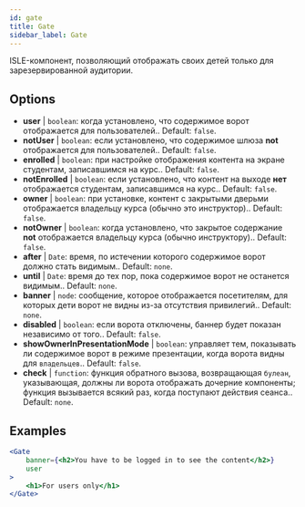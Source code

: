 ```yaml
---
id: gate 
title: Gate
sidebar_label: Gate
---
```


ISLE-компонент, позволяющий отображать своих детей только для зарезервированной аудитории.

## Options

* __user__ | `boolean`: когда установлено, что содержимое ворот отображается для пользователей.. Default: `false`.
* __notUser__ | `boolean`: если установлено, что содержимое шлюза **not** отображается для пользователей.. Default: `false`.
* __enrolled__ | `boolean`: при настройке отображения контента на экране студентам, записавшимся на курс.. Default: `false`.
* __notEnrolled__ | `boolean`: если установлено, что контент на выходе **нет** отображается студентам, записавшимся на курс.. Default: `false`.
* __owner__ | `boolean`: при установке, контент с закрытыми дверьми отображается владельцу курса (обычно это инструктор).. Default: `false`.
* __notOwner__ | `boolean`: когда установлено, что закрытое содержание **not** отображается владельцу курса (обычно инструктору).. Default: `false`.
* __after__ | `Date`: время, по истечении которого содержимое ворот должно стать видимым.. Default: `none`.
* __until__ | `Date`: время до тех пор, пока содержимое ворот не останется видимым.. Default: `none`.
* __banner__ | `node`: сообщение, которое отображается посетителям, для которых дети ворот не видны из-за отсутствия привилегий.. Default: `none`.
* __disabled__ | `boolean`: если ворота отключены, баннер будет показан независимо от того.. Default: `false`.
* __showOwnerInPresentationMode__ | `boolean`: управляет тем, показывать ли содержимое ворот в режиме презентации, когда ворота видны для `владельцев`.. Default: `false`.
* __check__ | `function`: функция обратного вызова, возвращающая `булеан`, указывающая, должны ли ворота отображать дочерние компоненты; функция вызывается всякий раз, когда поступают действия сеанса.. Default: `none`.


## Examples

```jsx live
<Gate 
    banner={<h2>You have to be logged in to see the content</h2>}
    user 
>
    <h1>For users only</h1>
</Gate>
``` 



